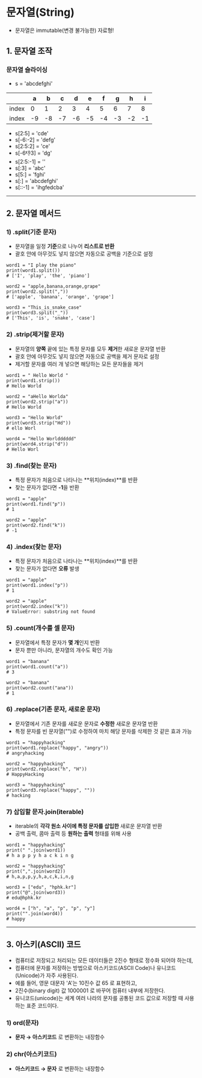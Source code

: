 # 문자열(String)
 - 문자열은 immutable(변경 불가능한) 자료형!

## 1. 문자열 조작

### 문자열 슬라이싱
 - s = 'abcdefghi'   

| |a|b|c|d|e|f|g|h|i|
|------|---|---|------|---|---|------|---|---|--|
|index|0|1|2|3|4|5|6|7|8|
|index|-9|-8|-7|-6|-5|-4|-3|-2|-1|

 - s[2:5] = 'cde'
 - s[-6:-2] = 'defg'
 - s[2:5:2] = 'ce'
 - s[-6:-1:3] = 'dg'
 - s[2:5:-1] = ''
 - s[:3] = 'abc'
 - s[5:] = 'fghi'
 - s[:] = 'abcdefghi' 
 - s[::-1] = 'ihgfedcba'

---

## 2. 문자열 메서드

### 1) .split(기준 문자)
 - 문자열을 일정 **기준**으로 나누어 **리스트로 반환**
 - 괄호 안에 아무것도 넣지 않으면 자동으로 공백을 기준으로 설정
```
word1 = "I play the piano"
print(word1.split())
# ['I', 'play', 'the', 'piano']

word2 = "apple,banana,orange,grape"
print(word2.split(","))
# ['apple', 'banana', 'orange', 'grape']

word3 = "This_is_snake_case"
print(word3.split("_"))
# ['This', 'is', 'snake', 'case']
```

### 2) .strip(제거할 문자)
 - 문자열의 **양쪽** 끝에 있는 특정 문자를 모두 **제거**한 새로운 문자열 반환
 - 괄호 안에 아무것도 넣지 않으면 자동으로 공백을 제거 문자로 설정
 - 제거할 문자를 여러 개 넣으면 해당하는 모든 문자들을 제거
 ```
word1 = " Hello World "
print(word1.strip())
# Hello World

word2 = "aHello Worlda"
print(word2.strip("a"))
# Hello World

word3 = "Hello World"
print(word3.strip("Hd"))
# ello Worl

word4 = "Hello Worldddddd"
print(word4.strip("d"))
# Hello Worl
 ```

### 3) .find(찾는 문자)
 - 특정 문자가 처음으로 나타나는 **위치(index)**를 반환
 - 찾는 문자가 없다면 **-1**을 반환
 ```
word1 = "apple"
print(word1.find("p"))
# 1

word2 = "apple"
print(word2.find("k"))
# -1
 ```

### 4) .index(찾는 문자)
 - 특정 문자가 처음으로 나타나는 **위치(index)**를 반환
 - 찾는 문자가 없다면 **오류** 발생 
 ```
word1 = "apple"
print(word1.index("p"))
# 1

word2 = "apple"
print(word2.index("k"))
# ValueError: substring not found
 ```

### 5) .count(개수를 셀 문자)
 - 문자열에서 특정 문자가 **몇 개**인지 반환
 - 문자 뿐만 아니라, 문자열의 개수도 확인 가능

```
word1 = "banana"
print(word1.count("a"))
# 3

word2 = "banana"
print(word2.count("ana"))
# 1
```

### 6) .replace(기존 문자, 새로운 문자)
 - 문자열에서 기존 문자를 새로운 문자로 **수정한** 새로운 문자열 반환
 - 특정 문자를 빈 문자열("")로 수정하여 마치 해당 문자를 삭제한 것 같은 효과 가능
 ```
 word1 = "happyhacking"
print(word1.replace("happy", "angry"))
# angryhacking

word2 = "happyhacking"
print(word2.replace("h", "H"))
# HappyHacking

word3 = "happyhacking"
print(word3.replace("happy", ""))
# hacking
 ```

### 7) 삽입할 문자.join(iterable)
- iterable의 **각각 원소 사이에 특정 문자를 삽입한** 새로운 문자열 반환
- 공백 출력, 콤마 출력 등 **원하는 출력** 형태를 위해 사용
```
word1 = "happyhacking"
print(" ".join(word1))
# h a p p y h a c k i n g

word2 = "happyhacking"
print(",".join(word2))
# h,a,p,p,y,h,a,c,k,i,n,g

word3 = ["edu", "hphk.kr"]
print("@".join(word3))
# edu@hphk.kr

word4 = ["h", "a", "p", "p", "y"]
print("".join(word4))
# happy
```

--- 

## 3. 아스키(ASCII) 코드

- 컴퓨터로 저장되고 처리되는 모든 데이터들은 2진수 형태로 정수화 되어야 하는데,
- 컴퓨터에 문자를 저장하는 방법으로 아스키코드(ASCII Code)나 유니코드(Unicode)가 자주 사용된다.
- 예를 들어, 영문 대문자 'A'는 10진수 값 65 로 표현하고, 
- 2진수(binary digit) 값 1000001 로 바꾸어 컴퓨터 내부에 저장한다. 
- 유니코드(unicode)는 세계 여러 나라의 문자를 공통된 코드 값으로 저장할 때 사용하는 표준 코드이다.

### 1) ord(문자)
- **문자 → 아스키코드** 로 변환하는 내장함수

### 2) chr(아스키코드)
- **아스키코드 → 문자** 로 변환하는 내장함수